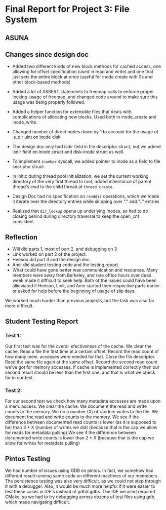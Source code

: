 Final Report for Project 3: File System
=======================================

## ASUNA

## Changes since design doc

- Added two different kinds of new block methods for cached access, one allowing for offset specification (used in read and write) and one that just sets the entire block at once (useful for inode create with 0s and other block-based methods)
- Added a lot of ASSERT statements to freemap calls to enforce proper locking-usage of freemap, and changed code around to make sure this usage was being properly followed. 

- Added a helper function for extensible files that deals with complications of allocating new blocks. Used both in inode_create and inode_write.
- Changed number of direct nodes down by 1 to account for the usage of is_dir uint on inode disk

- The design doc only had isdir field in file descriptor struct, but we added isdir field on inode struct and disk-inode struct as well.
- To implement `inumber` syscall, we added pointer to inode as a field to file secriptor struct. 
- In init.c during thread pool initialization, we set the current working directory of the very first thread to root, added inheritance of parent thread's cwd to the child thread at `thread create`. 
- Design Doc had no specification on `readdir` operations, which we made it iterate over the directory entries while skipping over "." and ".." entries
- Realized that `dir_lookup` opens up underlying inodes, so had to do closing behind during directory traversal to keep the open_cnt consistent.

## Reflection

- Will did parts 1, most of part 2, and debugging on 3
- Link worked on part 2 of the project.
- Heesoo did part 3 and the design doc.
- Amir did student testing code and the testing report.
- What could have gone better was communication and resources. Many members were away from Berkeley, and rare office hours over dead week made it difficult to seek help. Both of the issues could have been allieviated if Heesoo, Link, and Amir started their respective parts earlier or asked for help before the beginning of usage of slip days. 

We worked much harder than previous projects, but the task was also far more difficult.


## Student Testing Report

### Test 1: 
Our first test was for the overall efectiveness of the cache.
We clear the cache.
Read a file the first time at a certain offset.
Record the read count of how many mem. accesses were needed for that.
Close the file descriptor.
Read the same file again at the same offset.
Record the second read count we've got for memory accesses.
If cache is implemented correctly then our second result should be less than the first one, and that is what we check for in our test.


### Test 2: 
For our second test we check how many metadata accesses are made upon a mem. access.
We clear the cache.
We document the read and write counts to the memory.
We do a number (X) of random writes to the file.
We document the read and write counts to the memory.
We see if the difference between documented read counts is lower (as it is supposed to be) than 3 * X (number of writes we did) (because that is the cap we allow for reads for metadata pulling)
We see if the difference between documented write counts is lower than 2 * X (because that is the cap we allow for writes for metadata pulling)

## Pintos Testing
We had number of issues using GDB on pintos. In fact, we somehow had different result running same code on different machines of our memebers. The persistence testing was also very difficult, as we could not step through it with a debugger.
Also, it would be much more helpful if it were easier to test these cases in IDE's instead of gdb/cgdbs. The IDE we used required CMake, so we had to try debugging across dozens of test files using gdb, which made navigating difficult. 
